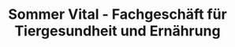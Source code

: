 ---
title: "Sommer Vital - Fachgeschäft für Tiergesundheit und Ernährung"
url: /dresden/sommer-vital-fachgeschaeft-fuer-tiergesundheit-und-ernaehrung/
shop: Tiere
---